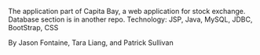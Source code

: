 The application part of Capita Bay, a web application for stock exchange. Database section is in another repo.
Technology: JSP, Java, MySQL, JDBC, BootStrap, CSS

By Jason Fontaine, Tara Liang, and Patrick Sullivan